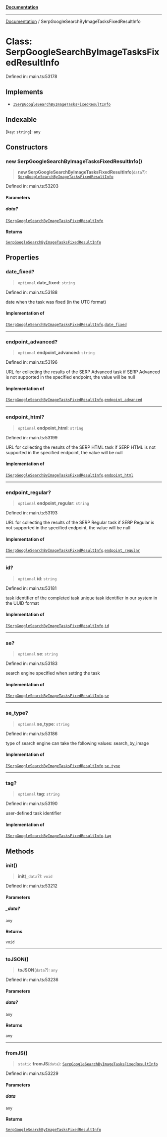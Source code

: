 [**Documentation**](../README.md)

***

[Documentation](../README.md) / SerpGoogleSearchByImageTasksFixedResultInfo

# Class: SerpGoogleSearchByImageTasksFixedResultInfo

Defined in: main.ts:53178

## Implements

- [`ISerpGoogleSearchByImageTasksFixedResultInfo`](../interfaces/ISerpGoogleSearchByImageTasksFixedResultInfo.md)

## Indexable

\[`key`: `string`\]: `any`

## Constructors

### new SerpGoogleSearchByImageTasksFixedResultInfo()

> **new SerpGoogleSearchByImageTasksFixedResultInfo**(`data`?): [`SerpGoogleSearchByImageTasksFixedResultInfo`](SerpGoogleSearchByImageTasksFixedResultInfo.md)

Defined in: main.ts:53203

#### Parameters

##### data?

[`ISerpGoogleSearchByImageTasksFixedResultInfo`](../interfaces/ISerpGoogleSearchByImageTasksFixedResultInfo.md)

#### Returns

[`SerpGoogleSearchByImageTasksFixedResultInfo`](SerpGoogleSearchByImageTasksFixedResultInfo.md)

## Properties

### date\_fixed?

> `optional` **date\_fixed**: `string`

Defined in: main.ts:53188

date when the task was fixed (in the UTC format)

#### Implementation of

[`ISerpGoogleSearchByImageTasksFixedResultInfo`](../interfaces/ISerpGoogleSearchByImageTasksFixedResultInfo.md).[`date_fixed`](../interfaces/ISerpGoogleSearchByImageTasksFixedResultInfo.md#date_fixed)

***

### endpoint\_advanced?

> `optional` **endpoint\_advanced**: `string`

Defined in: main.ts:53196

URL for collecting the results of the SERP Advanced task
if SERP Advanced is not supported in the specified endpoint, the value will be null

#### Implementation of

[`ISerpGoogleSearchByImageTasksFixedResultInfo`](../interfaces/ISerpGoogleSearchByImageTasksFixedResultInfo.md).[`endpoint_advanced`](../interfaces/ISerpGoogleSearchByImageTasksFixedResultInfo.md#endpoint_advanced)

***

### endpoint\_html?

> `optional` **endpoint\_html**: `string`

Defined in: main.ts:53199

URL for collecting the results of the SERP HTML task
if SERP HTML is not supported in the specified endpoint, the value will be null

#### Implementation of

[`ISerpGoogleSearchByImageTasksFixedResultInfo`](../interfaces/ISerpGoogleSearchByImageTasksFixedResultInfo.md).[`endpoint_html`](../interfaces/ISerpGoogleSearchByImageTasksFixedResultInfo.md#endpoint_html)

***

### endpoint\_regular?

> `optional` **endpoint\_regular**: `string`

Defined in: main.ts:53193

URL for collecting the results of the SERP Regular task
if SERP Regular is not supported in the specified endpoint, the value will be null

#### Implementation of

[`ISerpGoogleSearchByImageTasksFixedResultInfo`](../interfaces/ISerpGoogleSearchByImageTasksFixedResultInfo.md).[`endpoint_regular`](../interfaces/ISerpGoogleSearchByImageTasksFixedResultInfo.md#endpoint_regular)

***

### id?

> `optional` **id**: `string`

Defined in: main.ts:53181

task identifier of the completed task
unique task identifier in our system in the UUID format

#### Implementation of

[`ISerpGoogleSearchByImageTasksFixedResultInfo`](../interfaces/ISerpGoogleSearchByImageTasksFixedResultInfo.md).[`id`](../interfaces/ISerpGoogleSearchByImageTasksFixedResultInfo.md#id)

***

### se?

> `optional` **se**: `string`

Defined in: main.ts:53183

search engine specified when setting the task

#### Implementation of

[`ISerpGoogleSearchByImageTasksFixedResultInfo`](../interfaces/ISerpGoogleSearchByImageTasksFixedResultInfo.md).[`se`](../interfaces/ISerpGoogleSearchByImageTasksFixedResultInfo.md#se)

***

### se\_type?

> `optional` **se\_type**: `string`

Defined in: main.ts:53186

type of search engine
can take the following values: search_by_image

#### Implementation of

[`ISerpGoogleSearchByImageTasksFixedResultInfo`](../interfaces/ISerpGoogleSearchByImageTasksFixedResultInfo.md).[`se_type`](../interfaces/ISerpGoogleSearchByImageTasksFixedResultInfo.md#se_type)

***

### tag?

> `optional` **tag**: `string`

Defined in: main.ts:53190

user-defined task identifier

#### Implementation of

[`ISerpGoogleSearchByImageTasksFixedResultInfo`](../interfaces/ISerpGoogleSearchByImageTasksFixedResultInfo.md).[`tag`](../interfaces/ISerpGoogleSearchByImageTasksFixedResultInfo.md#tag)

## Methods

### init()

> **init**(`_data`?): `void`

Defined in: main.ts:53212

#### Parameters

##### \_data?

`any`

#### Returns

`void`

***

### toJSON()

> **toJSON**(`data`?): `any`

Defined in: main.ts:53236

#### Parameters

##### data?

`any`

#### Returns

`any`

***

### fromJS()

> `static` **fromJS**(`data`): [`SerpGoogleSearchByImageTasksFixedResultInfo`](SerpGoogleSearchByImageTasksFixedResultInfo.md)

Defined in: main.ts:53229

#### Parameters

##### data

`any`

#### Returns

[`SerpGoogleSearchByImageTasksFixedResultInfo`](SerpGoogleSearchByImageTasksFixedResultInfo.md)
